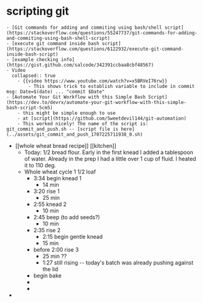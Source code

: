 # scripting git
	- [Git commands for adding and commiting using bash/shell script](https://stackoverflow.com/questions/55247737/git-commands-for-adding-and-commiting-using-bash-shell-script)
	- [execute git command inside bash script](https://stackoverflow.com/questions/6122932/execute-git-command-inside-bash-script)
	- [example checking info](https://gist.github.com/salcode/342391ccbaa8cbf48567)
	- Video
	  collapsed:: true
		- {{video https://www.youtube.com/watch?v=x5BRVeI76rw}}
			- This shows trick to establish variable to include in commit msg: Date=$(date) ... "commit $Date"
	- [Automate Your Git Workflow with this Simple Bash Script](https://dev.to/devrx/automate-your-git-workflow-with-this-simple-bash-script-5cm5)
		- this might be simple enough to use
		- at [script](https://github.com/Sweetdevil144/git-automation)
		- This worked nicely! The name of the script is: git_commit_and_push.sh -- [script file is here](../assets/git_commit_and_push_1707225711938_0.sh)
- [[whole wheat bread recipe]] [[kitchen]]
	- Today: 1/2 bread flour. Early in the first knead I added a tablespoon of water. Already in the prep I had a little over 1 cup of fluid. I heated it to 110 deg.
	- Whole wheat cycle 1 1/2 loaf
		- 3:34 begin knead 1
			- 14 min
		- 3:20 rise 1
			- 25 min
		- 2:55 knead 2
			- 10 min
		- 2:45 beep (to add seeds?)
			- 10 min
		- 2:35 rise 2
			- 2:15 begin gentle knead
			- 15 min
		- before 2:00 rise 3
			- 25 min ??
			- 1:27 still rising -- today's batch was already pushing against the lid
		- begin bake
		-
		-
-